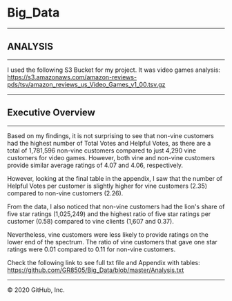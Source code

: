 # Big_Data

-------------------------------------------------------------------------------------------------
## ANALYSIS 
-------------------------------------------------------------------------------------------------
I used the following S3 Bucket for my project.  It was video games analysis:
https://s3.amazonaws.com/amazon-reviews-pds/tsv/amazon_reviews_us_Video_Games_v1_00.tsv.gz

-------------------------------------------------------------------------------------------------
## Executive Overview
-------------------------------------------------------------------------------------------------

Based on my findings, it is not surprising to see that non-vine customers had the highest number 
of Total Votes and Helpful Votes, as there are a total of 1,781,596 non-vine customers compared 
to just 4,290 vine customers for video games.  However, both vine and non-vine customers provide 
similar average ratings of 4.07 and 4.06, respectively.

However, looking at the final table in the appendix, I saw that the number of Helpful Votes per 
customer is slightly higher for vine customers (2.35) compared to non-vine customers (2.26).

From the data, I also noticed that non-vine customers had the lion's share of five star ratings
(1,025,249) and the highest ratio of five star ratings per customer (0.58) compared to vine 
clients (1,607 and 0.37).  

Nevertheless, vine customers were less likely to provide ratings on the lower end of the spectrum.
The ratio of vine customers that gave one star ratings were 0.01 compared to 0.11 for non-vine
customers.

Check the following link to see full txt file and Appendix with tables:
https://github.com/GR8505/Big_Data/blob/master/Analysis.txt

---------------------------------------------------------------------------------------------------
© 2020 GitHub, Inc.
